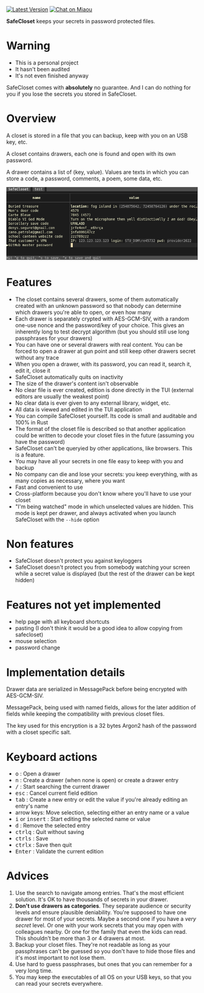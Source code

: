 [![Latest Version][s1]][l1] [![Chat on Miaou][s2]][l2]

[s1]: https://img.shields.io/crates/v/safecloset.svg
[l1]: https://crates.io/crates/safecloset

[s2]: https://miaou.dystroy.org/static/shields/room.svg
[l2]: https://miaou.dystroy.org/3768?rust

**SafeCloset** keeps your secrets in password protected files.

# Warning

* This is a personal project
* It hasn't been audited
* It's not even finished anyway

SafeCloset comes with **absolutely** no guarantee. And I can do nothing for you if you lose the secrets you stored in SafeCloset.

# Overview

A closet is stored in a file that you can backup, keep with you on an USB key, etc.

A closet contains drawers, each one is found and open with its own password.

A drawer contains a list of (key, value). Values are texts in which you can store a code, a password, comments, a poem, some data, etc.

![clear drawer](doc/clear-drawer.png)

# Features

* The closet contains several drawers, some of them automatically created with an unknown password so that nobody can determine which drawers you're able to open, or even how many
* Each drawer is separately crypted with AES-GCM-SIV, with a random one-use nonce and the password/key of your choice. This gives an inherently long to test decrypt algorithm (but you should still use long passphrases for your drawers)
* You can have one or several drawers with real content. You can be forced to open a drawer at gun point and still keep other drawers secret without any trace
* When you open a drawer, with its password, you can read it, search it, edit it, close it
* SafeCloset automatically quits on inactivity
* The size of the drawer's content isn't observable
* No clear file is ever created, edition is done directly in the TUI (external editors are usually the weakest point)
* No clear data is ever given to any external library, widget, etc.
* All data is viewed and edited in the TUI application
* You can compile SafeCloset yourself. Its code is small and auditable and 100% in Rust
* The format of the closet file is described so that another application could be written to decode your closet files in the future (assuming you have the password)
* SafeCloset can't be queryied by other applications, like browsers. This is a feature.
* You may have all your secrets in one file easy to keep with you and backup
* No company can die and lose your secrets: you keep everything, with as many copies as necessary, where you want
* Fast and convenient to use
* Cross-platform because you don't know where you'll have to use your closet
* "I'm being watched" mode in which unselected values are hidden. This mode is kept per drawer, and always activated when you launch SafeCloset with the `--hide` option

# Non features

* SafeCloset doesn't protect you against keyloggers
* SafeCloset doesn't protect you from somebody watching your screen while a secret value is displayed (but the rest of the drawer can be kept hidden)

# Features not yet implemented

- help page with all keyboard shortcuts
- pasting (I don't think it would be a good idea to allow copying from safecloset)
- mouse selection
- password change

# Implementation details

Drawer data are serialized in MessagePack before being encrypted with AES-GCM-SIV.

MessagePack, being used with named fields, allows for the later addition of fields while keeping the compatibility with previous closet files.

The key used for this encryption is a 32 bytes Argon2 hash of the password with a closet specific salt.

# Keyboard actions

* <kbd>o</kbd> : Open a drawer
* <kbd>n</kbd> : Create a drawer (when none is open) or create a drawer entry
* <kbd>/</kbd> : Start searching the current drawer
* <kbd>esc</kbd> : Cancel current field edition
* <kbd>tab</kbd> : Create a new entry or edit the value if you're already editing an entry's name
* arrow keys: Move selection, selecting either an entry name or a value
* <kbd>i</kbd> or <kbd>insert</kbd> : Start editing the selected name or value
* <kbd>d</kbd> : Remove the selected entry
* <kbd>ctrl</kbd><kbd>q</kbd> : Quit without saving
* <kbd>ctrl</kbd><kbd>s</kbd> : Save
* <kbd>ctrl</kbd><kbd>x</kbd> : Save then quit
* <kbd>Enter</kbd> : Validate the current edition

# Advices

1. Use the search to navigate among entries. That's the most efficient solution. It's OK to have thousands of secrets in your drawer.
1. **Don't use drawers as categories**. They separate audience or security levels and ensure plausible deniability. You're supposed to have one drawer for most of your secrets. Maybe a second one if you have a *very secret* level. Or one with your work secrets that you may open with colleagues nearby. Or one for the family that even the kids can read. This shouldn't be more than 3 or 4 drawers at most.
1. Backup your closet files. They're not readable as long as your passphrases can't be guessed so you don't have to hide those files and it's most important to not lose them.
1. Use hard to guess passphrases, but ones that you can remember for a very long time.
1. You may keep the executables of all OS on your USB keys, so that you can read your secrets everywhere.
